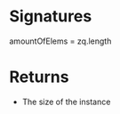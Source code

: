<!-- start reference -->

# Signatures

amountOfElems = zq.length

# Returns

- The size of the instance

<!-- end reference -->
